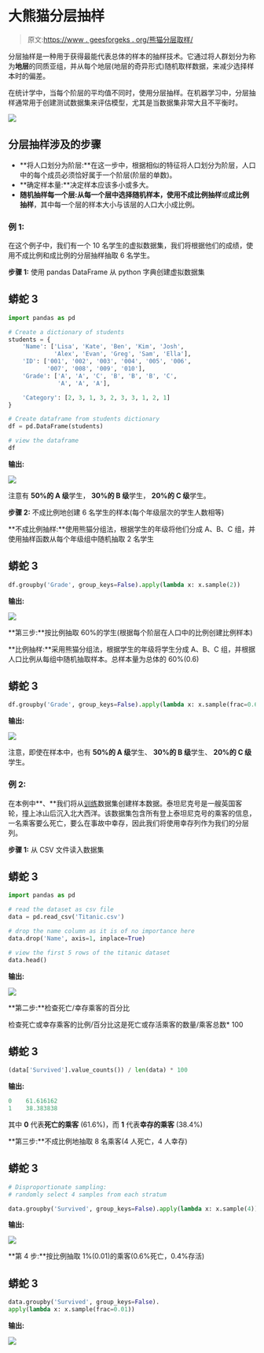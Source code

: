 # 大熊猫分层抽样

> 原文:[https://www . geesforgeks . org/熊猫分层取样/](https://www.geeksforgeeks.org/stratified-sampling-in-pandas/)

分层抽样是一种用于获得最能代表总体的样本的抽样技术。它通过将人群划分为称为**地层**的同质亚组，并从每个地层(地层的奇异形式)随机取样数据，来减少选择样本时的偏差。

在统计学中，当每个阶层的平均值不同时，使用分层抽样。在机器学习中，分层抽样通常用于创建测试数据集来评估模型，尤其是当数据集非常大且不平衡时。

![](img/a70ddd30aacbaca725cef1b8ba6956df.png)

## 分层抽样涉及的步骤

*   **将人口划分为阶层:**在这一步中，根据相似的特征将人口划分为阶层，人口中的每个成员必须恰好属于一个阶层(阶层的单数)。
*   **确定样本量:**决定样本应该多小或多大。
*   **随机抽样每一个层:**从每一个层中选择随机样本，使用**不成比例抽样**或**成比例抽样**，其中每一个层的样本大小与该层的人口大小成比例。

### 例 1:

在这个例子中，我们有一个 10 名学生的虚拟数据集，我们将根据他们的成绩，使用不成比例和成比例的分层抽样抽取 6 名学生。

**步骤 1:** 使用 pandas DataFrame 从 python 字典创建虚拟数据集

## 蟒蛇 3

```py
import pandas as pd

# Create a dictionary of students
students = {
    'Name': ['Lisa', 'Kate', 'Ben', 'Kim', 'Josh',
             'Alex', 'Evan', 'Greg', 'Sam', 'Ella'],
    'ID': ['001', '002', '003', '004', '005', '006', 
           '007', '008', '009', '010'],
    'Grade': ['A', 'A', 'C', 'B', 'B', 'B', 'C', 
              'A', 'A', 'A'],

    'Category': [2, 3, 1, 3, 2, 3, 3, 1, 2, 1]
}

# Create dataframe from students dictionary
df = pd.DataFrame(students)

# view the dataframe
df
```

**输出:**

![](img/989045c4045483e960d8b12157160acf.png)

注意有 **50%的 A 级**学生， **30%的 B 级**学生， **20%的 C 级**学生。

**步骤 2:** 不成比例地创建 6 名学生的样本(每个年级层次的学生人数相等)

**不成比例抽样:**使用熊猫分组法，根据学生的年级将他们分成 A、B、C 组，并使用抽样函数从每个年级组中随机抽取 2 名学生

## 蟒蛇 3

```py
df.groupby('Grade', group_keys=False).apply(lambda x: x.sample(2))
```

**输出:**

![](img/8b8b92ce979b6b39716ef7ab6a1779ef.png)

**第三步:**按比例抽取 60%的学生(根据每个阶层在人口中的比例创建比例样本)

**比例抽样:**采用熊猫分组法，根据学生的年级将学生分成 A、B、C 组，并根据人口比例从每组中随机抽取样本。总样本量为总体的 60%(0.6)

## 蟒蛇 3

```py
df.groupby('Grade', group_keys=False).apply(lambda x: x.sample(frac=0.6))
```

**输出:**

![](img/90915aed9a1af10a879f79ea605abe9e.png)

注意，即使在样本中，也有 **50%的 A 级**学生、 **30%的 B 级**学生、 **20%的 C 级**学生。

### **例 2:**

在本例中**、**我们将从[训练](https://media.geeksforgeeks.org/wp-content/cdn-uploads/20210924200234/train.csv)数据集创建样本数据。泰坦尼克号是一艘英国客轮，撞上冰山后沉入北大西洋。该数据集包含所有登上泰坦尼克号的乘客的信息，一名乘客要么死亡，要么在事故中幸存，因此我们将使用幸存列作为我们的分层列。

**步骤 1:** 从 CSV 文件读入数据集

## 蟒蛇 3

```py
import pandas as pd

# read the dataset as csv file
data = pd.read_csv('Titanic.csv')

# drop the name column as it is of no importance here
data.drop('Name', axis=1, inplace=True)

# view the first 5 rows of the titanic dataset
data.head()
```

**输出:**

![](img/50583f48a6a8760c81e7c7946f17caea.png)

**第二步:**检查死亡/幸存乘客的百分比

检查死亡或幸存乘客的比例/百分比这是死亡或存活乘客的数量/乘客总数* 100

## 蟒蛇 3

```py
(data['Survived'].value_counts()) / len(data) * 100
```

**输出:**

```py
0    61.616162
1    38.383838
```

其中 **0** 代表**死亡的乘客** (61.6%)，而 **1** 代表**幸存的乘客** (38.4%)

**第三步:**不成比例地抽取 8 名乘客(4 人死亡，4 人幸存)

## 蟒蛇 3

```py
# Disproportionate sampling:
# randomly select 4 samples from each stratum

data.groupby('Survived', group_keys=False).apply(lambda x: x.sample(4))
```

**输出:**

![](img/4e19da05178e96d7684087d9af4df7c0.png)

**第 4 步:**按比例抽取 1%(0.01)的乘客(0.6%死亡，0.4%存活)

## 蟒蛇 3

```py
data.groupby('Survived', group_keys=False).
apply(lambda x: x.sample(frac=0.01))
```

**输出:**

![](img/1eb66bb4fb74c493e2a119faa95b2bf1.png)
